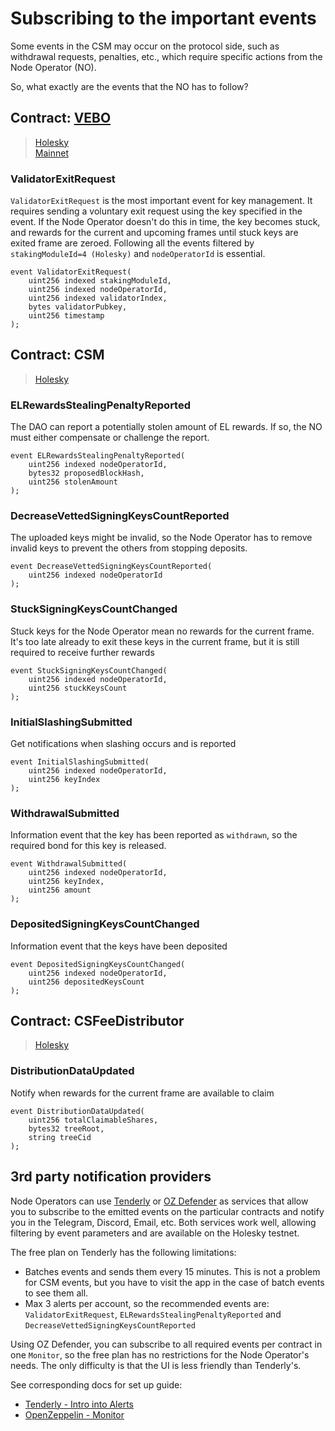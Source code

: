 # Subscribing to the important events

Some events in the CSM may occur on the protocol side, such as withdrawal requests, penalties, etc., which require specific actions from the Node Operator (NO).

So, what exactly are the events that the NO has to follow?

## Contract: [VEBO](https://docs.lido.fi/contracts/validators-exit-bus-oracle)

> [Holesky](https://holesky.etherscan.io/address/0xffDDF7025410412deaa05E3E1cE68FE53208afcb)  
> [Mainnet](https://etherscan.io/address/0x0De4Ea0184c2ad0BacA7183356Aea5B8d5Bf5c6e)

### ValidatorExitRequest
`ValidatorExitRequest` is the most important event for key management. It requires sending a voluntary exit request using the key specified in the event.
If the Node Operator doesn't do this in time, the key becomes stuck, and rewards for the current and upcoming frames until stuck keys are exited frame are zeroed.
Following all the events filtered by `stakingModuleId=4 (Holesky)` and `nodeOperatorId` is essential.
```solidity
event ValidatorExitRequest(
    uint256 indexed stakingModuleId,
    uint256 indexed nodeOperatorId,
    uint256 indexed validatorIndex,
    bytes validatorPubkey,
    uint256 timestamp
);
```

## Contract: CSM

> [Holesky](https://holesky.etherscan.io/address/0x4562c3e63c2e586cD1651B958C22F88135aCAd4f)
 
### ELRewardsStealingPenaltyReported
The DAO can report a potentially stolen amount of EL rewards. If so, the NO must either compensate or challenge the report.
```solidity
event ELRewardsStealingPenaltyReported(
    uint256 indexed nodeOperatorId,
    bytes32 proposedBlockHash,
    uint256 stolenAmount
);
```

### DecreaseVettedSigningKeysCountReported
The uploaded keys might be invalid, so the Node Operator has to remove invalid keys to prevent the others from stopping deposits.
```solidity
event DecreaseVettedSigningKeysCountReported(
    uint256 indexed nodeOperatorId
);
```

### StuckSigningKeysCountChanged
Stuck keys for the Node Operator mean no rewards for the current frame. It's too late already to exit these keys in the current frame, but it is still required to receive further rewards
```solidity
event StuckSigningKeysCountChanged(
    uint256 indexed nodeOperatorId,
    uint256 stuckKeysCount
);
```

### InitialSlashingSubmitted
Get notifications when slashing occurs and is reported
```solidity
event InitialSlashingSubmitted(
    uint256 indexed nodeOperatorId,
    uint256 keyIndex
);
```

### WithdrawalSubmitted
Information event that the key has been reported as `withdrawn`, so the required bond for this key is released.
```solidity
event WithdrawalSubmitted(
    uint256 indexed nodeOperatorId,
    uint256 keyIndex,
    uint256 amount
);
```

### DepositedSigningKeysCountChanged
Information event that the keys have been deposited
```solidity
event DepositedSigningKeysCountChanged(
    uint256 indexed nodeOperatorId,
    uint256 depositedKeysCount
);
```

## Contract: CSFeeDistributor

> [Holesky](https://holesky.etherscan.io/address/0xD7ba648C8F72669C6aE649648B516ec03D07c8ED)

### DistributionDataUpdated
Notify when rewards for the current frame are available to claim
```solidity
event DistributionDataUpdated(
    uint256 totalClaimableShares,
    bytes32 treeRoot,
    string treeCid
);
```

## 3rd party notification providers

Node Operators can use [Tenderly](https://tenderly.co/) or [OZ Defender](https://www.openzeppelin.com/) as services that allow you to subscribe to the emitted events on the particular contracts and notify you in the Telegram, Discord, Email, etc. Both services work well, allowing filtering by event parameters and are available on the Holesky testnet.

The free plan on Tenderly has the following limitations:
- Batches events and sends them every 15 minutes. This is not a problem for CSM events, but you have to visit the app in the case of batch events to see them all.
- Max 3 alerts per account, so the recommended events are: `ValidatorExitRequest`, `ELRewardsStealingPenaltyReported` and `DecreaseVettedSigningKeysCountReported`

Using OZ Defender, you can subscribe to all required events per contract in one `Monitor`, so the free plan has no restrictions for the Node Operator's needs. The only difficulty is that the UI is less friendly than Tenderly's.

See corresponding docs for set up guide:
- [Tenderly - Intro into Alerts](https://docs.tenderly.co/alerts/intro-to-alerts)
- [OpenZeppelin - Monitor](https://docs.openzeppelin.com/defender/v2/module/monitor)
